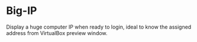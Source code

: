 # Big-IP
Display a huge computer IP when ready to login, ideal to know the assigned address from VirtualBox preview window.
